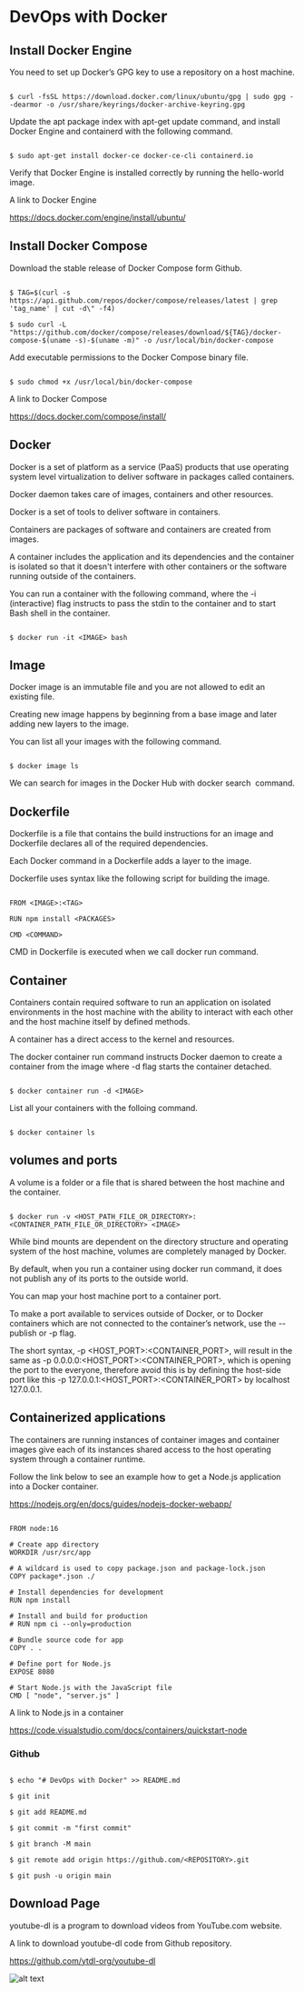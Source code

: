 # DevOps with Docker

## Install Docker Engine

You need to set up Docker’s GPG key to use a repository on a host machine.

```

$ curl -fsSL https://download.docker.com/linux/ubuntu/gpg | sudo gpg --dearmor -o /usr/share/keyrings/docker-archive-keyring.gpg

```
Update the apt package index with apt-get update command, and install Docker Engine and containerd with the following command.

```

$ sudo apt-get install docker-ce docker-ce-cli containerd.io

```
Verify that Docker Engine is installed correctly by running the hello-world image.

A link to Docker Engine

https://docs.docker.com/engine/install/ubuntu/

## Install Docker Compose

Download the stable release of Docker Compose form Github.

```

$ TAG=$(curl -s https://api.github.com/repos/docker/compose/releases/latest | grep 'tag_name' | cut -d\" -f4)

$ sudo curl -L "https://github.com/docker/compose/releases/download/${TAG}/docker-compose-$(uname -s)-$(uname -m)" -o /usr/local/bin/docker-compose

```
Add executable permissions to the Docker Compose binary file.

```

$ sudo chmod +x /usr/local/bin/docker-compose

```
A link to Docker Compose

https://docs.docker.com/compose/install/

## Docker

Docker is a set of platform as a service (PaaS) products that use operating system level virtualization to deliver software in packages called containers.

Docker daemon takes care of images, containers and other resources.

Docker is a set of tools to deliver software in containers.

Containers are packages of software and containers are created from images.

A container includes the application and its dependencies and the container is isolated so that it doesn't interfere with other containers or the software running outside of the containers.

You can run a container with the following command, where the -i (interactive) flag instructs to pass the stdin to the container and to start Bash shell in the container.

```

$ docker run -it <IMAGE> bash

```

## Image

Docker image is an immutable file and you are not allowed to edit an existing file.

Creating new image happens by beginning from a base image and later adding new layers to the image.

You can list all your images with the following command.

```

$ docker image ls

```

We can search for images in the Docker Hub with docker search <IMAGE> command. 

## Dockerfile

Dockerfile is a file that contains the build instructions for an image and Dockerfile declares all of the required dependencies.

Each Docker command in a Dockerfile adds a layer to the image.

Dockerfile uses syntax like the following script for building the image.

```

FROM <IMAGE>:<TAG>

RUN npm install <PACKAGES>

CMD <COMMAND>

```
CMD in Dockerfile is executed when we call docker run command.

## Container

Containers contain required software to run an application on isolated environments in the host machine with the ability to interact with each other and the host machine itself by defined methods.

A container has a direct access to the kernel and resources.

The docker container run command instructs Docker daemon to create a container from the image where -d flag starts the container detached.

```

$ docker container run -d <IMAGE>

```
List all your containers with the folloing command.

```

$ docker container ls

```

## volumes and ports

A volume is a folder or a file that is shared between the host machine and the container.

```

$ docker run -v <HOST_PATH_FILE_OR_DIRECTORY>:<CONTAINER_PATH_FILE_OR_DIRECTORY> <IMAGE>

```
While bind mounts are dependent on the directory structure and operating system of the host machine, volumes are completely managed by Docker.

By default, when you run a container using docker run command, it does not publish any of its ports to the outside world.

You can map your host machine port to a container port.

To make a port available to services outside of Docker, or to Docker containers which are not connected to the container’s network, use the --publish or -p flag.

The short syntax, -p <HOST_PORT>:<CONTAINER_PORT>, will result in the same as -p 0.0.0.0:<HOST_PORT>:<CONTAINER_PORT>, which is opening the port to the everyone, therefore avoid this is by defining the host-side port like this -p 127.0.0.1:<HOST_PORT>:<CONTAINER_PORT> by localhost 127.0.0.1.

## Containerized applications

The containers are running instances of container images and container images give each of its instances shared access to the host operating system through a container runtime.

Follow the link below to see an example how to get a Node.js application into a Docker container.

https://nodejs.org/en/docs/guides/nodejs-docker-webapp/


```

FROM node:16

# Create app directory
WORKDIR /usr/src/app

# A wildcard is used to copy package.json and package-lock.json
COPY package*.json ./

# Install dependencies for development
RUN npm install

# Install and build for production
# RUN npm ci --only=production

# Bundle source code for app
COPY . .

# Define port for Node.js
EXPOSE 8080

# Start Node.js with the JavaScript file
CMD [ "node", "server.js" ]

```

A link to Node.js in a container

https://code.visualstudio.com/docs/containers/quickstart-node

### Github

```

$ echo "# DevOps with Docker" >> README.md

$ git init

$ git add README.md

$ git commit -m "first commit"

$ git branch -M main

$ git remote add origin https://github.com/<REPOSITORY>.git

$ git push -u origin main

```

## Download Page

youtube-dl is a program to download videos from YouTube.com website.

A link to download youtube-dl code from Github repository.

https://github.com/ytdl-org/youtube-dl

![alt text](https://github.com/jylhakos/DevOpsWithDocker/blob/main/1/1.1/1.1.png?raw=true)
